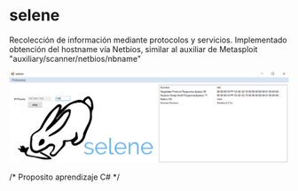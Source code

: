 # selene
Recolección de información mediante protocolos y servicios. Implementado obtención del hostname vía Netbios, similar al auxiliar de Metasploit "auxiliary/scanner/netbios/nbname"

![texto cualquiera por si no carga la imagen](https://github.com/naivenom/selene/blob/master/Captura.PNG)

/* Proposito aprendizaje C# */

